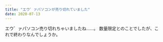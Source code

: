 ```yaml
---
title: "エウ゛ァパソコンが売り切れていました"
date: 2020-07-13
---
```


エウ゛ァパソコン売り切れちゃいましたね……。
数量限定とのことでしたが、これで終わりなんでしょうか。


